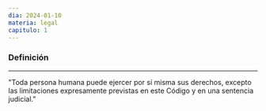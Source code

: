 ```yaml
---
dia: 2024-01-10
materia: legal
capitulo: 1
---
```

### Definición
---
"Toda persona humana puede ejercer por sí misma sus derechos, excepto las limitaciones expresamente previstas en este Código y en una sentencia judicial."